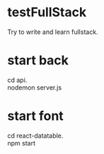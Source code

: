 # testFullStack
 Try to write and learn fullstack.


# start back
cd api.\
nodemon server.js

# start font
cd react-datatable.\
npm start
